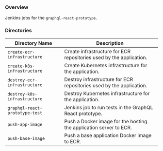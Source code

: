 ### Overview

Jenkins jobs for the `graphql-react-prototype`.

### Directories

| Directory Name                     | Description                                                                      |
|------------------------------------|----------------------------------------------------------------------------------|
| `create-ecr-infrastructure`        | Create infrastructure for ECR repositories used by the application.              |
| `create-k8s-infrastructure`        | Create Kubernetes infrastructure for the application.                            |
| `destroy-ecr-infrastructure`       | Destroy infrastructure for ECR repositories used by the application.             |
| `destroy-k8s-infrastructure`       | Destroy Kubernetes infrastructure for the application.                           |
| `graphql-react-prototype-test`     | Jenkins job to run tests in the GraphQL React prototype.                         |
| `push-app-image`                   | Push a Docker image for the hosting the application server to ECR.               |
| `push-base-image`                  | Push a base application Docker image to ECR.                                     |